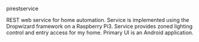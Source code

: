 pirestservice

REST web service for home automation.  Service is implemented using the 
Dropwizard framework on a Raspberry Pi3.  Service provides zoned lighting
control and entry access for my home.  Primary UI is an Android application.
